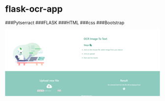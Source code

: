 # flask-ocr-app
###Pytserract
###FLASK
###HTML
###css
###Bootstrap

![Test Image 1](https://github.com/mukul1em/flask-ocr-app/blob/master/Capture.PNG)
